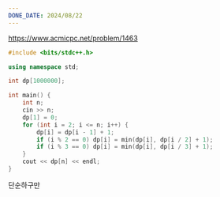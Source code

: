 ```yaml
---
DONE_DATE: 2024/08/22
---
```

https://www.acmicpc.net/problem/1463


```c++
#include <bits/stdc++.h>

using namespace std;

int dp[1000000];

int main() {
    int n;
    cin >> n;
    dp[1] = 0;
    for (int i = 2; i <= n; i++) {
        dp[i] = dp[i - 1] + 1;
        if (i % 2 == 0) dp[i] = min(dp[i], dp[i / 2] + 1);
        if (i % 3 == 0) dp[i] = min(dp[i], dp[i / 3] + 1);
    }
    cout << dp[n] << endl;
}
```

단순하구만



